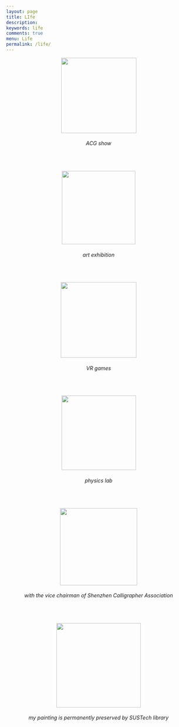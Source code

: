 ```yaml
---
layout: page
title: LIfe
description: 
keywords: life
comments: true
menu: Life
permalink: /life/
---
```


<div align="center">
    <img src="https://sunt-ing.github.io/images/blog/6.jpg" width="205px" />
    <h6>ACG show</h6><br><br>
    <img src="https://sunt-ing.github.io/images/blog/4.jpg" width="200px" />
    <h6>art exhibition</h6><br><br>
    <img src="https://sunt-ing.github.io/images/blog/9.jpg" width="206px" />
    <h6>VR games</h6><br><br>
    <img src="https://sunt-ing.github.io/images/blog/8.jpg" width="203px" />
    <h6>physics lab</h6><br><br>
    <img src="https://sunt-ing.github.io/images/blog/5.jpg" width="210px" />
    <h6>with the vice chairman of Shenzhen Calligrapher Association</h6><br><br>
    <img src="https://sunt-ing.github.io/images/blog/2.jpg" width="230px" />
    <h6>my painting is permanently preserved by SUSTech library</h6><br><br>
</div>